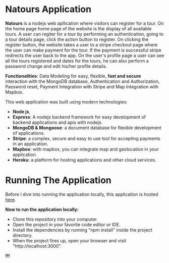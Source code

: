 # Natours Application

**Natours** is a nodejs web apllication where visitors can register for a tour. On the home page home page of the website is the display of all available tours. A user can regiter for a tour by performing an authentication, going to a tour details page, click the action button to register. On clicking the  register button, the website takes a user to a stripe checkout page where the user can make payment for the tour. If the payment is successful stripe redirects the user back to the app. On the user's profile page a user can see all the tours registered and dates for the tours, he can also perform a password change and edit his/her profile details.


**Functionalities**: Data Modeling for easy, flexible, **fast and secure** interaction with the MongoDB database, Authentication and Authorization, Password reset, Payment Integration with Stripe and Map Integration with Mapbox. 



This web application was built using modern technologies: 
  - **Node js**, 
  - **Express**: A nodejs backend framework for easy development of backend applications and apis with nodejs. 
  - **MongoDB & Mongoose**: a document database for flexible development of applications.
  - **Stripe**: a complex, secure and easy to use tool for accepting payments in an application.
  - **Mapbox**: with mapbox, you can integrate map and geolocation in your application.
  - **Heroku**: a platform for hosting applications and other cloud services.




# Running The Application

Before I dive into running the application locally, this application is hosted [here](https://sheltered-brook-60505.herokuapp.com/).

**Now to run the application locally:**
  - Clone this repository into your computer.
  - Open the project in your favorite code editor or IDE.
  - Install the dependencies by running "npm install" inside the project directory.
  - When the project fires up, open your browser and visit "http://localhost:3000".
  
  **!!!**
